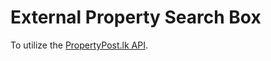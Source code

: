 # External Property Search Box

To utilize the <a href="https://www.propertypost.lk/unit" rel="dofollow">PropertyPost.lk API</a>.
